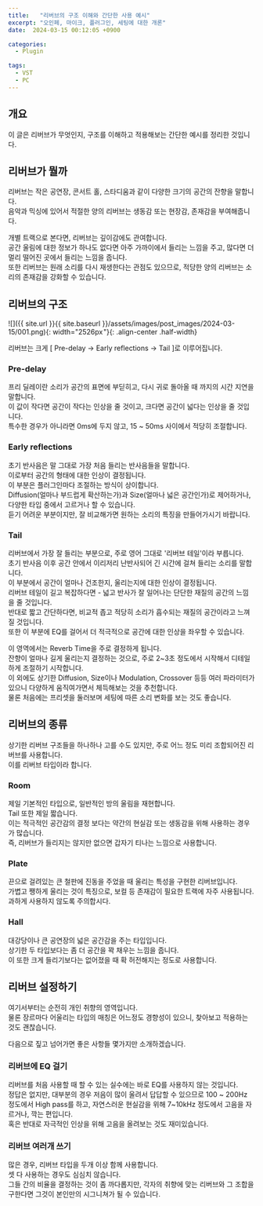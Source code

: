 ```yaml
---
title:   "리버브의 구조 이해와 간단한 사용 예시"
excerpt: "오인페, 마이크, 플러그인, 세팅에 대한 개론"
date:  2024-03-15 00:12:05 +0900

categories:
  - Plugin

tags:
  - VST
  - PC
--- 
```


## 개요  

이 글은 리버브가 무엇인지, 구조를 이해하고 적용해보는 간단한 예시를 정리한 것입니다.  

## 리버브가 뭘까  

리버브는 작은 공연장, 콘서트 홀, 스타디움과 같이 다양한 크기의 공간의 잔향을 말합니다.  
음악과 믹싱에 있어서 적절한 양의 리버브는 생동감 또는 현장감, 존재감을 부여해줍니다.  

개별 트랙으로 본다면, 리버브는 깊이감에도 관여합니다.  
공간 울림에 대한 정보가 하나도 없다면 아주 가까이에서 들리는 느낌을 주고, 많다면 더 멀리 떨어진 곳에서 들리는 느낌을 줍니다.  
또한 리버브는 원래 소리를 다시 재생한다는 관점도 있으므로, 적당한 양의 리버브는 소리의 존재감을 강화할 수 있습니다.  

## 리버브의 구조  

![]({{ site.url }}{{ site.baseurl }}/assets/images/post_images/2024-03-15/001.png){: width="2526px "}{: .align-center .half-width}  

리버브는 크게 [ Pre-delay -> Early reflections -> Tail ]로 이루어집니다.  

### Pre-delay  

프리 딜레이란 소리가 공간의 표면에 부딛히고, 다시 귀로 돌아올 때 까지의 시간 지연을 말합니다.  
이 값이 작다면 공간이 작다는 인상을 줄 것이고, 크다면 공간이 넓다는 인상을 줄 것입니다.  
특수한 경우가 아니라면 0ms에 두지 않고, 15 ~ 50ms 사이에서 적당히 조절합니다.  

### Early reflections  

초기 반사음은 말 그대로 가장 처음 들리는 반사음들을 말합니다.  
이로부터 공간의 형태에 대한 인상이 결정됩니다.  
이 부분은 플러그인마다 조절하는 방식이 상이합니다.  
Diffusion(얼마나 부드럽게 확산하는가)과 Size(얼마나 넓은 공간인가)로 제어하거나, 다양한 타입 중에서 고르거나 할 수 있습니다.  
듣기 어려운 부분이지만, 잘 비교해가면 원하는 소리의 특징을 만들어가시기 바랍니다.  

### Tail  

리버브에서 가장 잘 들리는 부분으로, 주로 영어 그대로 '리버브 테일'이라 부릅니다.  
초기 반사음 이후 공간 안에서 이리저리 난반사되어 긴 시간에 걸쳐 들리는 소리를 말합니다.  
이 부분에서 공간이 얼마나 건조한지, 울리는지에 대한 인상이 결정됩니다.  
리버브 테일이 길고 복잡하다면 - 넓고 반사가 잘 일어나는 단단한 재질의 공간의 느낌을 줄 것입니다.  
반대로 짧고 간단하다면, 비교적 좁고 적당히 소리가 흡수되는 재질의 공간이라고 느껴질 것입니다.  
또한 이 부분에 EQ를 걸어서 더 적극적으로 공간에 대한 인상을 좌우할 수 있습니다.  

이 영역에서는 Reverb Time을 주로 결정하게 됩니다.  
잔향이 얼마나 길게 울리는지 결정하는 것으로, 주로 2~3초 정도에서 시작해서 디테일하게 조절하기 시작합니다.  
이 외에도 상기한 Diffusion, Size이나 Modulation, Crossover 등등 여러 파라미터가 있으니 다양하게 움직여가면서 체득해보는 것을 추천합니다.  
물론 처음에는 프리셋을 둘러보며 세팅에 따른 소리 변화를 보는 것도 좋습니다.  

## 리버브의 종류  

상기한 리버브 구조들을 하나하나 고를 수도 있지만, 주로 어느 정도 미리 조합되어진 리버브를 사용합니다.  
이를 리버브 타입이라 합니다.  

### Room  

제일 기본적인 타입으로, 일반적인 방의 울림을 재현합니다.  
Tail 또한 제일 짧습니다.  
이는 적극적인 공간감의 결정 보다는 약간의 현실감 또는 생동감을 위해 사용하는 경우가 많습니다.  
즉, 리버브가 들리지는 않지만 없으면 갑자기 티나는 느낌으로 사용합니다.  

### Plate  

끈으로 걸려있는 큰 철판에 진동을 주었을 때 울리는 특성을 구현한 리버브입니다.  
가볍고 쨍하게 울리는 것이 특징으로, 보컬 등 존재감이 필요한 트랙에 자주 사용됩니다.  
과하게 사용하지 않도록 주의합시다.  

### Hall  

대강당이나 큰 공연장의 넓은 공간감을 주는 타입입니다.  
상기한 두 타입보다는 좀 더 공간을 꽉 채우는 느낌을 줍니다.  
이 또한 크게 들리기보다는 없어졌을 때 확 허전해지는 정도로 사용합니다.  

## 리버브 설정하기  

여기서부터는 순전히 개인 취향의 영역입니다.  
물론 장르마다 어울리는 타입의 매칭은 어느정도 경향성이 있으니, 찾아보고 적용하는 것도 괜찮습니다.  

다음으로 짚고 넘어가면 좋은 사항들 몇가지만 소개하겠습니다.  

### 리버브에 EQ 걸기

리버브를 처음 사용할 때 할 수 있는 실수에는 바로 EQ를 사용하지 않는 것입니다.  
정답은 없지만, 대부분의 경우 저음이 많이 울려서 답답할 수 있으므로 100 ~ 200Hz 정도에서 High pass를 하고, 자연스러운 현실감을 위해 7~10kHz 정도에서 고음을 자르거나, 깍는 편입니다.  
혹은 반대로 자극적인 인상을 위해 고음을 올려보는 것도 재미있습니다.  

### 리버브 여러개 쓰기  

많은 경우, 리버브 타입을 두개 이상 함께 사용합니다.  
셋 다 사용하는 경우도 심심치 않습니다.  
그들 간의 비율을 결정하는 것이 좀 까다롭지만, 각자의 취향에 맞는 리버브와 그 조합을 구한다면 그것이 본인만의 시그니쳐가 될 수 있습니다.  
